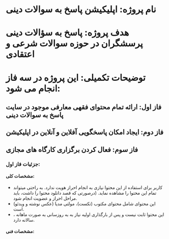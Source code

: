 # نام پروژه: اپلیکیشن پاسخ به سوالات دینی
# هدف پروژه: پاسخ به سؤالات دینی پرسشگران در حوزه سوالات شرعی و اعتقادی
# توضیحات تکمیلی: این پروژه در سه فاز انجام می شود:
## فاز اول: ارائه تمام محتوای فقهی معارفی موجود در سایت پاسخ به سوالات دینی
## فاز دوم: ایجاد امکان پاسخگویی آفلاین و آنلاین در اپلیکیشن
## فاز سوم: فعال کردن برگزاری کارگاه های مجازی

### جزئیات فاز اول:
#### مشخصات کلی:
- کاربر برای استفاده از این محتوا نیازی به انجام احراز هویت ندارد. به راحتی میتواند تمام این محتوا را مشاهده نماید. (درصورتی که قصد دانلود محتوا را داشت، باید مراحل احراز و عضویت انجام شود.
- این محتوای شامل محتوای مکتوب (تکست)، مولتی مدیا (عکس نوشته و ویدئو) است.
- این محتوا ثابت نیست و پس از بارگذاری اولیه نیاز به به روزسانی به صورت ماهانه ، سالانه دارد.

#### مشخصات فنی:
